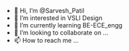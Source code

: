 - 👋 Hi, I’m @Sarvesh_Patil
- 👀 I’m interested in VSLI Design 
- 🌱 I’m currently learning BE-ECE_engg
- 💞️ I’m looking to collaborate on ...
- 📫 How to reach me ...

<!---
Srvpatil/Srvpatil is a ✨ special ✨ repository because its `README.md` (this file) appears on your GitHub profile.
You can click the Preview link to take a look at your changes.
--->
